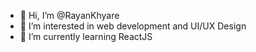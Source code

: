 - 👋 Hi, I’m @RayanKhyare
- 👀 I’m interested in web development and UI/UX Design
- 🌱 I’m currently learning ReactJS
